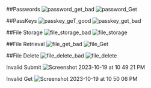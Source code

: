 ##Passwords
![password_get_bad](https://github.com/katyareichert/Byte-Bandits-ASWE/assets/95659920/4e944c16-22fe-4d24-bda4-3bc3bdc8a2e0)
![password_Get](https://github.com/katyareichert/Byte-Bandits-ASWE/assets/95659920/9a93c2d9-f4fb-4ccf-a5f1-b91ef2a66db5)

##PassKeys
![passkey_geT_good](https://github.com/katyareichert/Byte-Bandits-ASWE/assets/95659920/6d9d2269-6327-4cd0-8123-eacadbee2069)
![passkey_get_bad](https://github.com/katyareichert/Byte-Bandits-ASWE/assets/95659920/0e144ab0-286f-45bc-8a62-b746a9ac45de)

##File Storage
![file_storage_bad](https://github.com/katyareichert/Byte-Bandits-ASWE/assets/95659920/03429702-70b5-4575-8d53-b9dde77368c1)
![file_storage](https://github.com/katyareichert/Byte-Bandits-ASWE/assets/95659920/c7a11ef4-1410-4089-b3a3-6dc4a33e2ea6)

##File Retrieval
![file_get_bad](https://github.com/katyareichert/Byte-Bandits-ASWE/assets/95659920/41ff64ac-2546-4542-877c-703c40ecfcfe)
![file_Get](https://github.com/katyareichert/Byte-Bandits-ASWE/assets/95659920/f8fab9c4-f39b-4d02-8240-f69b52aca664)

##File Delete
![file_delete_bad](https://github.com/katyareichert/Byte-Bandits-ASWE/assets/95659920/5afd0447-aebe-407f-b212-838e76d4f5e5)
![file_delete](https://github.com/katyareichert/Byte-Bandits-ASWE/assets/95659920/cab1d17c-9265-4f4b-8345-aa5cee48b933)

Invalid Submit
![Screenshot 2023-10-19 at 10 49 21 PM](https://github.com/katyareichert/Byte-Bandits-ASWE/assets/95659920/28f96b49-828f-44a4-bff5-bf886880a7cd)

Invalid Get
![Screenshot 2023-10-19 at 10 50 06 PM](https://github.com/katyareichert/Byte-Bandits-ASWE/assets/95659920/707cee2e-b8be-48c2-8165-d49d07799e30)
